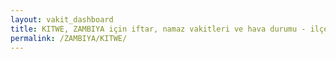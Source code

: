 ```yaml
---
layout: vakit_dashboard
title: KITWE, ZAMBIYA için iftar, namaz vakitleri ve hava durumu - ilçe/eyalet seç
permalink: /ZAMBIYA/KITWE/
---
```


<script type="text/javascript">
  var GLOBAL_COUNTRY = 'ZAMBIYA';
  var GLOBAL_CITY = 'KITWE';
  var GLOBAL_STATE = '';
  var lat = 72;
  var lon = 21;
</script>
